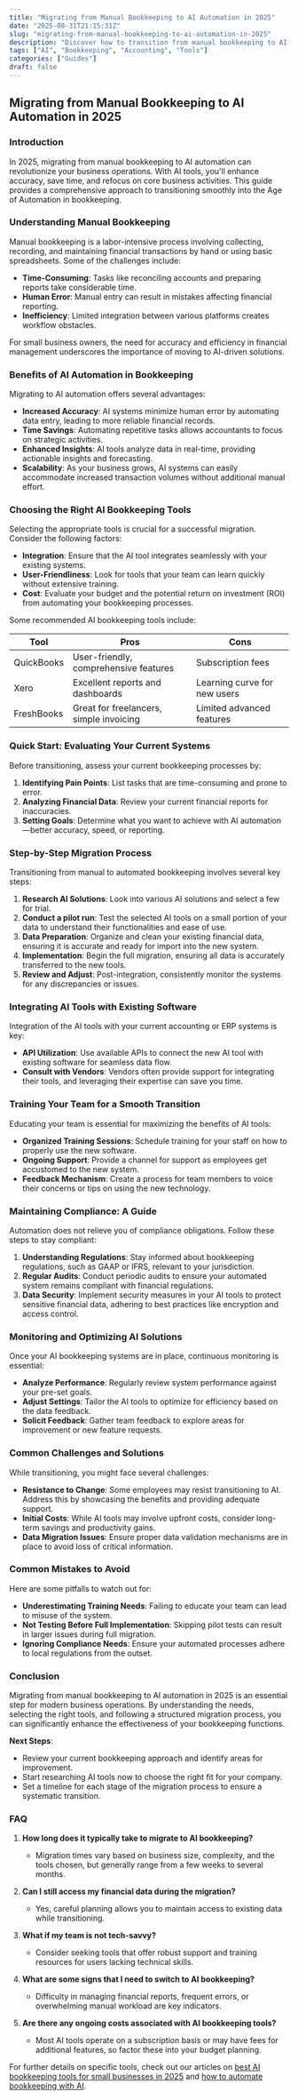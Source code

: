 ```yaml
---
title: "Migrating from Manual Bookkeeping to AI Automation in 2025"
date: "2025-08-31T21:15:31Z"
slug: "migrating-from-manual-bookkeeping-to-ai-automation-in-2025"
description: "Discover how to transition from manual bookkeeping to AI automation to improve efficiency and accuracy in your business finances."
tags: ["AI", "Bookkeeping", "Accounting", "Tools"]
categories: ["Guides"]
draft: false
---
```


## Migrating from Manual Bookkeeping to AI Automation in 2025

### Introduction

In 2025, migrating from manual bookkeeping to AI automation can revolutionize your business operations. With AI tools, you'll enhance accuracy, save time, and refocus on core business activities. This guide provides a comprehensive approach to transitioning smoothly into the Age of Automation in bookkeeping.

### Understanding Manual Bookkeeping

Manual bookkeeping is a labor-intensive process involving collecting, recording, and maintaining financial transactions by hand or using basic spreadsheets. Some of the challenges include:

- **Time-Consuming**: Tasks like reconciling accounts and preparing reports take considerable time.
- **Human Error**: Manual entry can result in mistakes affecting financial reporting.
- **Inefficiency**: Limited integration between various platforms creates workflow obstacles.

For small business owners, the need for accuracy and efficiency in financial management underscores the importance of moving to AI-driven solutions.

### Benefits of AI Automation in Bookkeeping

Migrating to AI automation offers several advantages:

- **Increased Accuracy**: AI systems minimize human error by automating data entry, leading to more reliable financial records.
- **Time Savings**: Automating repetitive tasks allows accountants to focus on strategic activities.
- **Enhanced Insights**: AI tools analyze data in real-time, providing actionable insights and forecasting.
- **Scalability**: As your business grows, AI systems can easily accommodate increased transaction volumes without additional manual effort.

### Choosing the Right AI Bookkeeping Tools

Selecting the appropriate tools is crucial for a successful migration. Consider the following factors:

- **Integration**: Ensure that the AI tool integrates seamlessly with your existing systems.
- **User-Friendliness**: Look for tools that your team can learn quickly without extensive training.
- **Cost**: Evaluate your budget and the potential return on investment (ROI) from automating your bookkeeping processes.

Some recommended AI bookkeeping tools include:

| Tool            | Pros                          | Cons                        |
|----------------|-------------------------------|-----------------------------|
| QuickBooks     | User-friendly, comprehensive features | Subscription fees          |
| Xero           | Excellent reports and dashboards| Learning curve for new users|
| FreshBooks      | Great for freelancers, simple invoicing| Limited advanced features  |

### Quick Start: Evaluating Your Current Systems

Before transitioning, assess your current bookkeeping processes by:

1. **Identifying Pain Points**: List tasks that are time-consuming and prone to error.
2. **Analyzing Financial Data**: Review your current financial reports for inaccuracies.
3. **Setting Goals**: Determine what you want to achieve with AI automation—better accuracy, speed, or reporting.

### Step-by-Step Migration Process

Transitioning from manual to automated bookkeeping involves several key steps:

1. **Research AI Solutions**: Look into various AI solutions and select a few for trial.
2. **Conduct a pilot run**: Test the selected AI tools on a small portion of your data to understand their functionalities and ease of use.
3. **Data Preparation**: Organize and clean your existing financial data, ensuring it is accurate and ready for import into the new system.
4. **Implementation**: Begin the full migration, ensuring all data is accurately transferred to the new tools.
5. **Review and Adjust**: Post-integration, consistently monitor the systems for any discrepancies or issues.

### Integrating AI Tools with Existing Software

Integration of the AI tools with your current accounting or ERP systems is key:

- **API Utilization**: Use available APIs to connect the new AI tool with existing software for seamless data flow.
- **Consult with Vendors**: Vendors often provide support for integrating their tools, and leveraging their expertise can save you time.

### Training Your Team for a Smooth Transition

Educating your team is essential for maximizing the benefits of AI tools:

- **Organized Training Sessions**: Schedule training for your staff on how to properly use the new software.
- **Ongoing Support**: Provide a channel for support as employees get accustomed to the new system.
- **Feedback Mechanism**: Create a process for team members to voice their concerns or tips on using the new technology.

### Maintaining Compliance: A Guide

Automation does not relieve you of compliance obligations. Follow these steps to stay compliant:

1. **Understanding Regulations**: Stay informed about bookkeeping regulations, such as GAAP or IFRS, relevant to your jurisdiction.
2. **Regular Audits**: Conduct periodic audits to ensure your automated system remains compliant with financial regulations.
3. **Data Security**: Implement security measures in your AI tools to protect sensitive financial data, adhering to best practices like encryption and access control.

### Monitoring and Optimizing AI Solutions

Once your AI bookkeeping systems are in place, continuous monitoring is essential:

- **Analyze Performance**: Regularly review system performance against your pre-set goals.
- **Adjust Settings**: Tailor the AI tools to optimize for efficiency based on the data feedback.
- **Solicit Feedback**: Gather team feedback to explore areas for improvement or new feature requests.

### Common Challenges and Solutions

While transitioning, you might face several challenges:

- **Resistance to Change**: Some employees may resist transitioning to AI. Address this by showcasing the benefits and providing adequate support.
- **Initial Costs**: While AI tools may involve upfront costs, consider long-term savings and productivity gains.
- **Data Migration Issues**: Ensure proper data validation mechanisms are in place to avoid loss of critical information.

### Common Mistakes to Avoid

Here are some pitfalls to watch out for:

- **Underestimating Training Needs**: Failing to educate your team can lead to misuse of the system.
- **Not Testing Before Full Implementation**: Skipping pilot tests can result in larger issues during full migration.
- **Ignoring Compliance Needs**: Ensure your automated processes adhere to local regulations from the outset.

### Conclusion

Migrating from manual bookkeeping to AI automation in 2025 is an essential step for modern business operations. By understanding the needs, selecting the right tools, and following a structured migration process, you can significantly enhance the effectiveness of your bookkeeping functions.

**Next Steps**:
- Review your current bookkeeping approach and identify areas for improvement.
- Start researching AI tools now to choose the right fit for your company.
- Set a timeline for each stage of the migration process to ensure a systematic transition.

### FAQ

1. **How long does it typically take to migrate to AI bookkeeping?**
   - Migration times vary based on business size, complexity, and the tools chosen, but generally range from a few weeks to several months.

2. **Can I still access my financial data during the migration?**
   - Yes, careful planning allows you to maintain access to existing data while transitioning.

3. **What if my team is not tech-savvy?**
   - Consider seeking tools that offer robust support and training resources for users lacking technical skills.

4. **What are some signs that I need to switch to AI bookkeeping?**
   - Difficulty in managing financial reports, frequent errors, or overwhelming manual workload are key indicators.

5. **Are there any ongoing costs associated with AI bookkeeping tools?**
   - Most AI tools operate on a subscription basis or may have fees for additional features, so factor these into your budget planning.

For further details on specific tools, check out our articles on [best AI bookkeeping tools for small businesses in 2025](/posts/best-ai-bookkeeping-tools-for-small-businesses-2025/) and [how to automate bookkeeping with AI](posts/how-to-automate-bookkeeping-with-ai-quickbooks-receipt-ocr/).
